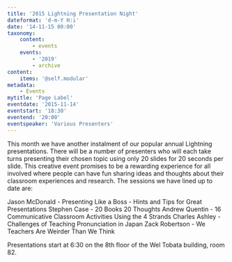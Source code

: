 ```yaml
---
title: '2015 Lightning Presentation Night'
dateformat: 'd-m-Y H:i'
date: '14-11-15 00:00'
taxonomy:
    content:
        - events
    events:
        - '2019'
        - archive
content:
    items: '@self.modular'
metadata:
    - Events
mytitle: 'Page Label'
eventdate: '2015-11-14'
eventstart: '18:30'
eventend: '20:00'
eventspeaker: 'Various Presenters'
---
```


This month we have another instalment of our popular annual Lightning presentations. There will be a number of presenters who will each take turns presenting their chosen topic using only 20 slides for 20 seconds per slide. This creative event promises to be a rewarding experience for all involved where people can have fun sharing ideas and thoughts about their classroom experiences and research. 
The sessions we have lined up to date are:

Jason McDonald - Presenting Like a Boss - Hints and Tips for Great Presentations
Stephen Case - 20 Books 20 Thoughts
Andrew Quentin - 16 Communicative Classroom Activities Using the 4 Strands
Charles Ashley - Challenges of Teaching Pronunciation in Japan
Zack Robertson - We Teachers Are Weirder Than We Think 

Presentations start at 6:30 on the 8th floor of the Wel Tobata building, room 82.

